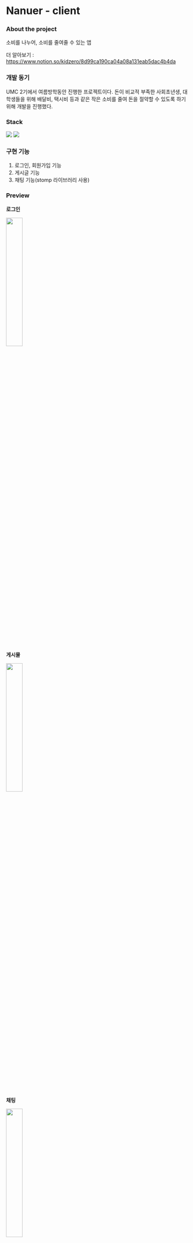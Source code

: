 # Nanuer - client

### About the project

소비를 나누어, 소비를 줄여줄 수 있는 앱

더 알아보기 : https://www.notion.so/kidzero/8d99ca190ca04a08a131eab5dac4b4da

### 개발 동기

UMC 2기에서 여름방학동안 진행한 프로젝트이다. 돈이 비교적 부족한 사회초년생, 대학생들을 위해 배달비, 택시비 등과 같은 작은 소비를 줄여 돈을 절약할 수 있도록 하기 위해 개발을 진행했다.

### Stack

<img src="https://img.shields.io/badge/android-00DE7A?style=for-the-badge&logo=android&logoColor=white">
<img src="https://img.shields.io/badge/kotlin-7F52FF?style=for-the-badge&logo=kotlin&logoColor=white">

### 구현 기능

1. 로그인, 회원가입 기능
2. 게시글 기능
3. 채팅 기능(stomp 라이브러리 사용)

### Preview

**로그인**

<img width="30%" src="https://user-images.githubusercontent.com/68095803/189258917-1c2cc035-1abe-4798-b14c-c980b0473766.jpg"/>

**게시물**

<img width="30%" src="https://user-images.githubusercontent.com/68095803/189259135-42ef5fb9-710d-4666-83de-a204920a591c.jpg"/>

**채팅**

<img width="30%" src="https://user-images.githubusercontent.com/68095803/189260645-d9ca1ddc-015b-4338-b758-e3fadae11bc8.jpg"/>

**계좌 등록**

<img width="30%" src="https://user-images.githubusercontent.com/68095803/189260738-bc538937-13a8-467f-96fb-2bd30c668984.jpg"/>

**결제 - 게시물작성자**

<img width="30%" src="https://user-images.githubusercontent.com/68095803/189260833-8ad3f356-3cb6-417e-a88b-68c296b1c061.jpg"/>

**결제 - 거래신청자**

<img width="30%" src="https://user-images.githubusercontent.com/68095803/189260806-10d71645-8652-4206-ae47-fa7a24567be5.jpg"/>

### 배운 점

- 클라이언트와 서버 사이에 jwt 사용법
- CRUD method, response값
- stomp 라이브러리 사용법
